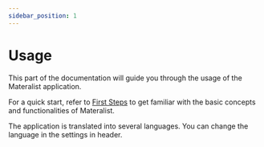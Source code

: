 ```yaml
---
sidebar_position: 1
---
```


# Usage

This part of the documentation will guide you through the usage of the Materalist application.

For a quick start, refer to [First Steps](first-steps.md) to get familiar with the basic concepts and functionalities of Materalist.

The application is translated into several languages. You can change the language in the settings in header.